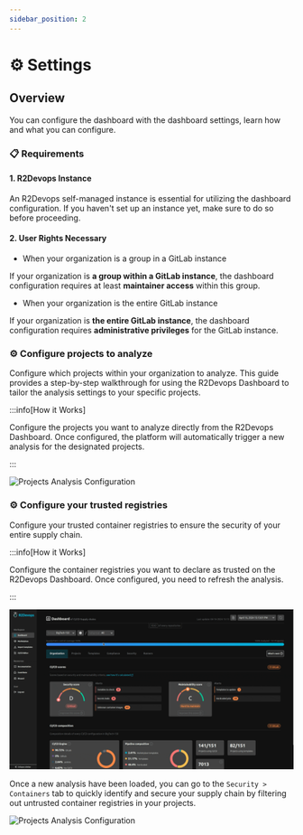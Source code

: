 ```yaml
---
sidebar_position: 2
---
```


# ⚙️ Settings

## Overview

You can configure the dashboard with the dashboard settings, learn how and what you can configure.

### 📋 Requirements

#### 1. R2Devops Instance

An R2Devops self-managed instance is essential for utilizing the dashboard configuration. If you haven't set up an instance yet, make sure to do so before proceeding.

#### 2. User Rights Necessary

- When your organization is a group in a GitLab instance

If your organization is **a group within a GitLab instance**, the dashboard configuration requires at least **maintainer access** within this group.

- When your organization is the entire GitLab instance

If your organization is **the entire GitLab instance**, the dashboard configuration requires **administrative privileges** for the GitLab instance.

### ⚙️ Configure projects to analyze

Configure which projects within your organization to analyze. This guide provides a step-by-step walkthrough for using the R2Devops Dashboard to tailor the analysis settings to your specific projects.

:::info[How it Works]

Configure the projects you want to analyze directly from the R2Devops Dashboard. Once configured, the platform will automatically trigger a new analysis for the designated projects.

:::

![Projects Analysis Configuration](./img/projects_selector_access.gif)

### ⚙️ Configure your trusted registries

Configure your trusted container registries to ensure the security of your entire supply chain.

:::info[How it Works]

Configure the container registries you want to declare as trusted on the R2Devops Dashboard. Once configured, you need to refresh the analysis.

:::

![Configure Trusted Container Registries](./img/configure_trusted_registries.gif)

Once a new analysis have been loaded, you can go to the `Security > Containers` tab to quickly identify and secure your supply chain by filtering out untrusted container registries in your projects.

![Projects Analysis Configuration](./img/projects_selector_access.gif)
